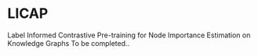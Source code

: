 # LICAP
Label Informed Contrastive Pre-training for Node Importance Estimation on Knowledge Graphs
To be completed..
